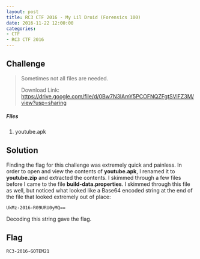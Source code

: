 ```yaml
---
layout: post
title: RC3 CTF 2016 - My Lil Droid (Forensics 100)
date: 2016-11-22 12:00:00
categories: 
- CTF 
- RC3 CTF 2016
---
```


## Challenge

> Sometimes not all files are needed.
>
> Download Link: https://drive.google.com/file/d/0Bw7N3lAmY5PCOFNQZFgtSVlFZ3M/view?usp=sharing

##### Files

1. youtube.apk


## Solution

Finding the flag for this challenge was extremely quick and painless.  In order to open and view the contents of __youtube.apk__, I renamed it to __youtube.zip__ and extracted the contents.  I skimmed through a few files before I came to the file __build-data.properties__.  I skimmed through this file as well, but noticed what looked like a Base64 encoded string at the end of the file that looked extremely out of place:

`UkMz-2016-R09URU0yMQ==`

Decoding this string gave the flag.

## Flag
```none
RC3-2016-GOTEM21
```